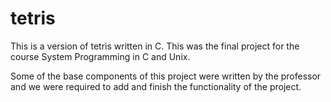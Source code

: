 # tetris

This is a version of tetris written in C. This was the final project for the course
System Programming in C and Unix.

Some of the base components of this project were written by the professor
and we were required to add and finish the functionality of the project.
